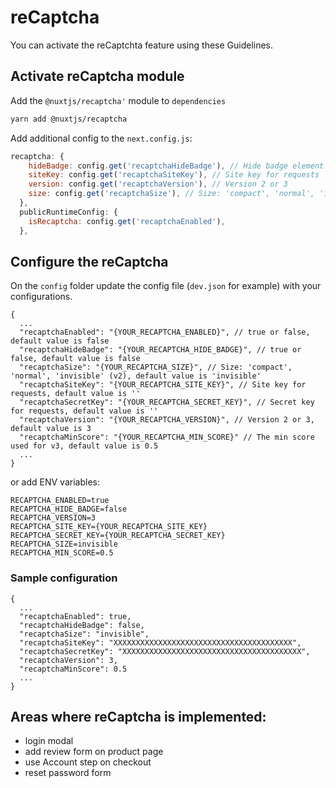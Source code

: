 # reCaptcha

You can activate the reCaptchta feature using these Guidelines.

## Activate reCaptcha module

Add the `@nuxtjs/recaptcha'` module to `dependencies`

```bash
yarn add @nuxtjs/recaptcha
```

Add additional config to the `next.config.js`:
```javascript
recaptcha: {
    hideBadge: config.get('recaptchaHideBadge'), // Hide badge element (v3 & v2 via size=invisible)
    siteKey: config.get('recaptchaSiteKey'), // Site key for requests
    version: config.get('recaptchaVersion'), // Version 2 or 3
    size: config.get('recaptchaSize'), // Size: 'compact', 'normal', 'invisible' (v2)
  },
  publicRuntimeConfig: {
    isRecaptcha: config.get('recaptchaEnabled'),
  },
```

## Configure the reCaptcha

On the `config` folder update the config file (`dev.json` for example) with your configurations.

```json5
{
  ...
  "recaptchaEnabled": "{YOUR_RECAPTCHA_ENABLED}", // true or false, default value is false
  "recaptchaHideBadge": "{YOUR_RECAPTCHA_HIDE_BADGE}", // true or false, default value is false
  "recaptchaSize": "{YOUR_RECAPTCHA_SIZE}", // Size: 'compact', 'normal', 'invisible' (v2), default value is 'invisible'
  "recaptchaSiteKey": "{YOUR_RECAPTCHA_SITE_KEY}", // Site key for requests, default value is ''
  "recaptchaSecretKey": "{YOUR_RECAPTCHA_SECRET_KEY}", // Secret key for requests, default value is ''
  "recaptchaVersion": "{YOUR_RECAPTCHA_VERSION}", // Version 2 or 3, default value is 3
  "recaptchaMinScore": "{YOUR_RECAPTCHA_MIN_SCORE}" // The min score used for v3, default value is 0.5
  ...
}
```

or add ENV variables:
```
RECAPTCHA_ENABLED=true
RECAPTCHA_HIDE_BADGE=false
RECAPTCHA_VERSION=3
RECAPTCHA_SITE_KEY={YOUR_RECAPTCHA_SITE_KEY}
RECAPTCHA_SECRET_KEY={YOUR_RECAPTCHA_SECRET_KEY}
RECAPTCHA_SIZE=invisible
RECAPTCHA_MIN_SCORE=0.5
```

### Sample configuration

```json5
{
  ...
  "recaptchaEnabled": true,
  "recaptchaHideBadge": false,
  "recaptchaSize": "invisible",
  "recaptchaSiteKey": "XXXXXXXXXXXXXXXXXXXXXXXXXXXXXXXXXXXXXXXX",
  "recaptchaSecretKey": "XXXXXXXXXXXXXXXXXXXXXXXXXXXXXXXXXXXXXXXX",
  "recaptchaVersion": 3,
  "recaptchaMinScore": 0.5
  ...
}
```

## Areas where reCaptcha is implemented:
- login modal
- add review form on product page
- use Account step on checkout
- reset password form
